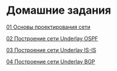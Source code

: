 # Домашние задания

[01 Основы проектирования сети](HomeWork1)

[02 Построение сети Underlay OSPF](HomeWork2)

[03 Построение сети Underlay IS-IS](HomeWork3)

[04 Построение сети Underlay BGP](HomeWork4)
